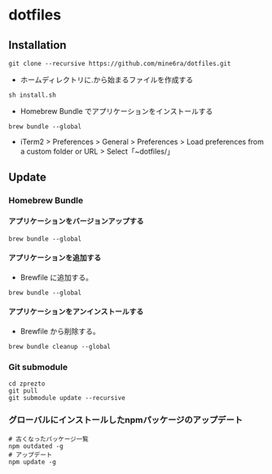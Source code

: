 # dotfiles

## Installation

```shell
git clone --recursive https://github.com/mine6ra/dotfiles.git
```

- ホームディレクトリに.から始まるファイルを作成する

```shell
sh install.sh
```

- Homebrew Bundle でアプリケーションをインストールする

```shell
brew bundle --global
```

- iTerm2 > Preferences > General > Preferences > Load preferences from a custom folder or URL > Select「~dotfiles/」

## Update

### Homebrew Bundle

#### アプリケーションをバージョンアップする

```shell
brew bundle --global
```

#### アプリケーションを追加する

- Brewfile に追加する。

```shell
brew bundle --global
```

#### アプリケーションをアンインストールする

- Brewfile から削除する。

```shell
brew bundle cleanup --global
```

### Git submodule

```shell
cd zprezto
git pull
git submodule update --recursive
```

### グローバルにインストールしたnpmパッケージのアップデート

```shell
# 古くなったパッケージ一覧
npm outdated -g
# アップデート
npm update -g
```
